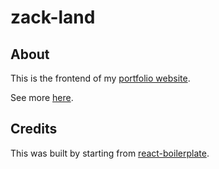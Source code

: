 # zack-land
<div>

## About

<dl>
  This is the frontend of my <a href="https://www.zack.land">portfolio website</a>.

  See more <a href="https://www.http://zack.land/portfolio/apps#item:This_web_site">here</a>.
</dl>

## Credits

<dl>
  This was built by starting from <a href="https://github.com/react-boilerplate/react-boilerplate">react-boilerplate</a>.
</dl>

</div>
